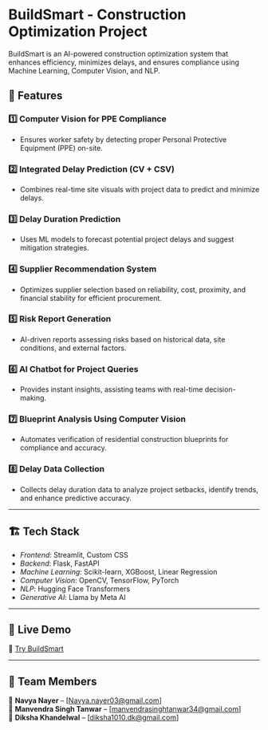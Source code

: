 # BuildSmart - Construction Optimization Project

BuildSmart is an AI-powered construction optimization system that enhances efficiency, minimizes delays, and ensures compliance using Machine Learning, Computer Vision, and NLP.

## 🚀 Features

### 1️⃣ Computer Vision for PPE Compliance
- Ensures worker safety by detecting proper Personal Protective Equipment (PPE) on-site.

### 2️⃣ Integrated Delay Prediction (CV + CSV)
- Combines real-time site visuals with project data to predict and minimize delays.

### 3️⃣ Delay Duration Prediction
- Uses ML models to forecast potential project delays and suggest mitigation strategies.

### 4️⃣ Supplier Recommendation System
- Optimizes supplier selection based on reliability, cost, proximity, and financial stability for efficient procurement.

### 5️⃣ Risk Report Generation
- AI-driven reports assessing risks based on historical data, site conditions, and external factors.

### 6️⃣ AI Chatbot for Project Queries
- Provides instant insights, assisting teams with real-time decision-making.

### 7️⃣ Blueprint Analysis Using Computer Vision
- Automates verification of residential construction blueprints for compliance and accuracy.

### 8️⃣ Delay Data Collection
- Collects delay duration data to analyze project setbacks, identify trends, and enhance predictive accuracy.

---

## 🏗️ Tech Stack
- *Frontend*: Streamlit, Custom CSS
- *Backend*: Flask, FastAPI
- *Machine Learning*: Scikit-learn, XGBoost, Linear Regression
- *Computer Vision*: OpenCV, TensorFlow, PyTorch
- *NLP*: Hugging Face Transformers
- *Generative AI*: Llama by Meta AI

---
## 🔹 Live Demo  
🔗 [Try BuildSmart](https://buildsmart.streamlit.app)  

---
## 🔹 Team Members  
👤 **Navya Nayer** – [Navya.nayer03@gmail.com]  
👤 **Manvendra Singh Tanwar** – [manvendrasinghtanwar34@gmail.com]  
👤 **Diksha Khandelwal** – [diksha1010.dk@gmail.com]  



